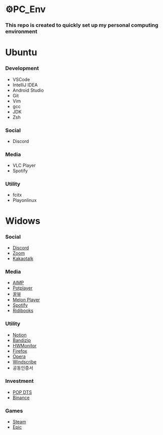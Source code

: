 # ⚙️PC_Env
### This repo is created to quickly set up my personal computing environment

# Ubuntu
### Development
- VSCode
- IntelliJ IDEA
- Android Studio
- Git
- Vim
- gcc
- JDK
- Zsh

### Social
- Discord

### Media
- VLC Player
- Spotify

### Utility
- fcitx
- Playonlinux

# Widows

### Social
- [Discord](https://discord.com/) 
- [Zoom](https://zoom.us/) 
- [Kakaotalk](https://www.kakaocorp.com/page/service/service/KakaoTalk)

### Media
- [AIMP](https://www.aimp.ru/)
- [Potplayer](https://tv.kakao.com/guide/potplayer) 
- [꿀뷰](https://kr.bandisoft.com/honeyview/) 
- [Melon Player](https://www.melon.com/) 
- [Spotify](https://www.spotify.com/kr-ko/) 
- [Ridibooks](https://ridibooks.com/support/app/download) 

### Utility
- [Notion](https://www.notion.so/ko-kr/desktop) 
- [Bandizip](https://kr.bandisoft.com/bandizip/) 
- [HWMonitor](https://www.cpuid.com/softwares/hwmonitor.html) 
- [Firefox](https://www.mozilla.org/ko/firefox/browsers/) 
- [Opera](https://www.opera.com/ko/download#opera-browser) 
- [Windscribe](https://kor.windscribe.com/download) 
- 공동인증서

### Investment
- [POP DTS](https://www.samsungpop.com/?MENU_CODE=M1454053749140) 
- [Binance](https://www.binance.com/en/download) 

### Games
- [Steam](https://store.steampowered.com/about/)
- [Epic](https://www.epicgames.com/store/ko/)
